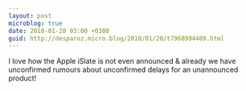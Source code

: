 ```yaml
---
layout: post
microblog: true
date: 2010-01-20 03:00 +0300
guid: http://desparoz.micro.blog/2010/01/20/t7968994409.html
---
```

I love how the Apple iSlate is not even announced &amp; already we have unconfirmed rumours about unconfirmed delays for an unannounced product!
